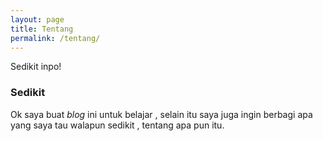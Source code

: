 ```yaml
---
layout: page
title: Tentang
permalink: /tentang/
---
```


Sedikit inpo!

### Sedikit

Ok saya buat _blog_ ini untuk belajar , selain itu saya juga ingin berbagi apa yang saya tau walapun sedikit , tentang apa pun itu.
